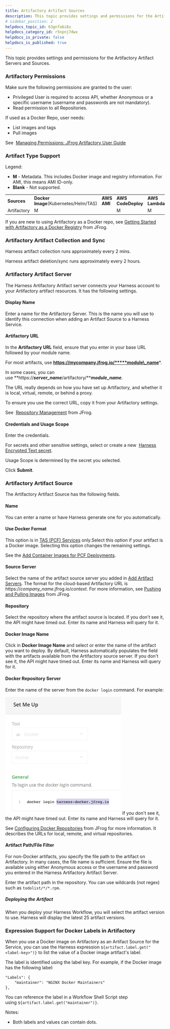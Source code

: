 ```yaml
---
title: Artifactory Artifact Sources
description: This topic provides settings and permissions for the Artifactory Artifact Servers and Sources. Artifactory Permissions. Make sure the following permissions are granted to the user --  Privileged User is…
# sidebar_position: 2
helpdocs_topic_id: 63gnfa6i8z
helpdocs_category_id: r5npnj7dwx
helpdocs_is_private: false
helpdocs_is_published: true
---
```


This topic provides settings and permissions for the Artifactory Artifact Servers and Sources.

### Artifactory Permissions

Make sure the following permissions are granted to the user:

* Privileged User is required to access API, whether Anonymous or a specific username (username and passwords are not mandatory).
* Read permission to all Repositories.

If used as a Docker Repo, user needs:

* List images and tags
* Pull images

See  [Managing Permissions: JFrog Artifactory User Guide](https://www.jfrog.com/confluence/display/RTF/Managing+Permissions)

### Artifact Type Support

Legend:

* **M** - Metadata. This includes Docker image and registry information. For AMI, this means AMI ID-only.
* **Blank** - Not supported.



|  |  |  |  |  |  |  |  |  |  |  |  |
| --- | --- | --- | --- | --- | --- | --- | --- | --- | --- | --- | --- |
| **Sources** | **Docker Image**(Kubernetes/Helm/TAS) | **AWS** **AMI** | **AWS CodeDeploy** | **AWS Lambda** | **JAR** | **RPM** | **TAR** | **WAR** | **ZIP** | **PCF** | **IIS** |
| Artifactory | M |  | M | M | M | M | M | M | M | M | M |

If you are new to using Artifactory as a Docker repo, see [Getting Started with Artifactory as a Docker Registry](https://www.jfrog.com/confluence/display/RTF6X/Getting+Started+with+Artifactory+as+a+Docker+Registry) from JFrog.

### Artifactory Artifact Collection and Sync

Harness artifact collection runs approximately every 2 mins.

Harness artifact deletion/sync runs approximately every 2 hours.

### Artifactory Artifact Server

The Harness Artifactory Artifact server connects your Harness account to your Artifactory artifact resources. It has the following settings.

#### Display Name

Enter a name for the Artifactory Server. This is the name you will use to identify this connection when adding an Artifact Source to a Harness Service.

#### Artifactory URL

In the **Artifactory URL** field, ensure that you enter in your base URL followed by your module name.

For most artifacts, use **https://mycompany.jfrog.io/*****module\_name***.

In some cases, you can use **https://*****server\_name*****/artifactory/*****module\_name***.

The URL really depends on how you have set up Artifactory, and whether it is local, virtual, remote, or behind a proxy.

To ensure you use the correct URL, copy it from your Artifactory settings.

See  [Repository Management](https://www.jfrog.com/confluence/display/JFROG/Repository+Management) from JFrog.

#### Credentials and Usage Scope

Enter the credentials.

For secrets and other sensitive settings, select or create a new  [Harness Encrypted Text secret](../../../security/secrets-management/use-encrypted-text-secrets.md).

Usage Scope is determined by the secret you selected.

Click **Submit**.

### Artifactory Artifact Source

The Artifactory Artifact Source has the following fields.

#### Name

You can enter a name or have Harness generate one for you automatically.

#### Use Docker Format

This option is in [TAS (PCF) Services](../../../../continuous-delivery/pcf-deployments/pcf-tutorial-overview.md) only.Select this option if your artifact is a Docker image. Selecting this option changes the remaining settings.

See the [Add Container Images for PCF Deployments](../../../../continuous-delivery/pcf-deployments/add-container-images-for-pcf-deployments.md).

#### Source Server

Select the name of the artifact source server you added in [Add Artifact Servers](../../../account/manage-connectors/configuring-artifact-server.md). The format for the cloud-based Artifactory URL is https://*company\_name*.jfrog.io/*context*. For more information, see [Pushing and Pulling Images](https://www.jfrog.com/confluence/display/RTF/Docker+Registry#DockerRegistry-PushingandPullingImages) from JFrog.

#### Repository

Select the repository where the artifact source is located. If you don't see it, the API might have timed out. Enter its name and Harness will query for it.

#### Docker Image Name

Click in **Docker Image Name** and select or enter the name of the artifact you want to deploy. By default, Harness automatically populates the field with the artifacts available from the Artifactory source server. If you don't see it, the API might have timed out. Enter its name and Harness will query for it.

#### Docker Repository Server

Enter the name of the server from the `docker login` command. For example:

![](./static/artifactory-artifact-sources-06.png)
If you don't see it, the API might have timed out. Enter its name and Harness will query for it.

See [Configuring Docker Repositories](https://www.jfrog.com/confluence/display/RTF/Docker+Registry#DockerRegistry-ConfiguringDockerRepositories) from JFrog for more information. It describes the URLs for local, remote, and virtual repositories.

#### Artifact Path/File Filter

For non-Docker artifacts, you specify the file path to the artifact on Artifactory. In many cases, the file name is sufficient. Ensure the file is available using either Anonymous access or the username and password you entered in the Harness Artifactory Artifact Server.

Enter the artifact path in the repository. You can use wildcards (not regex) such as `todolist/*/*.rpm`.

##### Deploying the Artifact

When you deploy your Harness Workflow, you will select the artifact version to use. Harness will display the latest 25 artifact versions.

### Expression Support for Docker Labels in Artifactory

When you use a Docker image on Artifactory as an Artifact Source for the Service, you can use the Harness expression `${artifact.label.get("<label-key>")}` to list the value of a Docker image artifact's label.

The label is identified using the label key. For example, if the Docker image has the following label:


```
"Labels": {  
    "maintainer": "NGINX Docker Maintainers"  
},
```
You can reference the label in a Workflow Shell Script step using `${artifact.label.get("maintainer")}`.

Notes:

* Both labels and values can contain dots.

